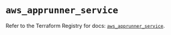 # `aws_apprunner_service`

Refer to the Terraform Registry for docs: [`aws_apprunner_service`](https://registry.terraform.io/providers/hashicorp/aws/5.88.0/docs/resources/apprunner_service).
